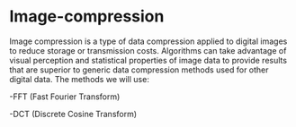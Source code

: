 # Image-compression
Image compression is a type of data compression applied to digital images to reduce storage or transmission costs. Algorithms can take advantage of visual perception and statistical properties of image data to provide results that are superior to generic data compression methods used for other digital data.
The methods we will use:

-FFT (Fast Fourier Transform)

-DCT (Discrete Cosine Transform)

